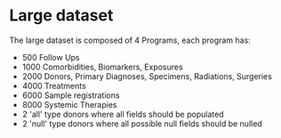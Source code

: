# Large dataset

The large dataset is composed of 4 Programs, each program has:
* 500 Follow Ups
* 1000 Comorbidities, Biomarkers, Exposures
* 2000 Donors, Primary Diagnoses, Specimens, Radiations, Surgeries
* 4000 Treatments
* 6000 Sample registrations
* 8000 Systemic Therapies
* 2 'all' type donors where all fields should be populated
* 2 'null' type donors where all possible null fields should be nulled

